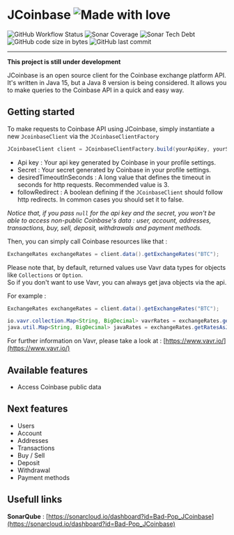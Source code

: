# JCoinbase ![Made with love](https://img.shields.io/badge/Made%20with-%3C3-red)

![GitHub Workflow Status](https://img.shields.io/github/workflow/status/Bad-Pop/JCoinbase/JCoinbase%20CI?style=plastic)
![Sonar Coverage](https://img.shields.io/sonar/coverage/Bad-Pop_JCoinbase?server=https%3A%2F%2Fsonarcloud.io)
![Sonar Tech Debt](https://img.shields.io/sonar/tech_debt/Bad-Pop_JCoinbase?server=https%3A%2F%2Fsonarcloud.io)
![GitHub code size in bytes](https://img.shields.io/github/languages/code-size/Bad-Pop/JCoinbase)
![GitHub last commit](https://img.shields.io/github/last-commit/Bad-Pop/JCoinbase)
___

**This project is still under development**

JCoinbase is an open source client for the Coinbase exchange platform API. It's written in Java 15, but a Java 8 version is being considered. It allows you to make queries to the Coinbase API in a quick and easy way.

## Getting started

To make requests to Coinbase API using JCoinbase, simply instantiate a new `JcoinbaseClient` via the `JCoinbaseClientFactory`

```java  
JCoinbaseClient client = JCoinbaseClientFactory.build(yourApiKey, yourSecret, desiredTimoutInSecond, followRedirects);  
```

- Api key : Your api key generated by Coinbase in your profile settings.
- Secret : Your secret generated by Coinbase in your profile settings.
- desiredTimeoutInSeconds : A long value that defines the timeout in seconds for http requests. Recommended value is 3.
- followRedirect : A boolean defining if the `JCoinbaseClient` should follow http redirects. In common cases you should  set it to false.

_Notice that, if you pass `null` for the api key and the secret, you won't be able to access non-public Coinbase's data :  user, account, addresses, transactions, buy, sell, deposit, withdrawals and payment methods._

Then, you can simply call Coinbase resources like that :

```java
ExchangeRates exchangeRates = client.data().getExchangeRates("BTC");  
```  

Please note that, by default, returned values use Vavr data types for objects like `Collections` or `Option`.  
So if you don't want to use Vavr, you can always get java objects via the api.

For example :

```java
ExchangeRates exchangeRates = client.data().getExchangeRates("BTC");

io.vavr.collection.Map<String, BigDecimal> vavrRates = exchangeRates.getRates();
java.util.Map<String, BigDecimal> javaRates = exchangeRates.getRatesAsJavaMap();
```  

For further information on Vavr, please take a look at : [https://www.vavr.io/](https://www.vavr.io/)

## Available features

- Access Coinbase public data


## Next features

- Users
- Account
- Addresses
- Transactions
- Buy / Sell
- Deposit
- Withdrawal
- Payment methods


## Usefull links

**SonarQube** : [https://sonarcloud.io/dashboard?id=Bad-Pop_JCoinbase](https://sonarcloud.io/dashboard?id=Bad-Pop_JCoinbase)